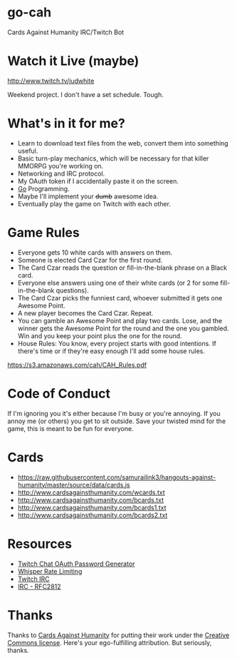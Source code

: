 # go-cah
Cards Against Humanity IRC/Twitch Bot

# Watch it Live (maybe)
http://www.twitch.tv/judwhite

Weekend project. I don't have a set schedule. Tough.

# What's in it for me?
- Learn to download text files from the web, convert them into something useful.
- Basic turn-play mechanics, which will be necessary for that killer MMORPG you're working on.
- Networking and IRC protocol.
- My OAuth token if I accidentally paste it on the screen.
- [Go](https://golang.org/) Programming.
- Maybe I'll implement your ~~dumb~~ awesome idea.
- Eventually play the game on Twitch with each other.

# Game Rules
- Everyone gets 10 white cards with answers on them.
- Someone is elected Card Czar for the first round.
- The Card Czar reads the question or fill-in-the-blank phrase on a Black card.
- Everyone else answers using one of their white cards (or 2 for some fill-in-the-blank questions).
- The Card Czar picks the funniest card, whoever submitted it gets one Awesome Point.
- A new player becomes the Card Czar. Repeat.
- You can gamble an Awesome Point and play two cards. Lose, and the winner gets the Awesome Point for the round and the one you gambled. Win and you keep your point plus the one for the round.
- House Rules: You know, every project starts with good intentions. If there's time or if they're easy enough I'll add some house rules.

https://s3.amazonaws.com/cah/CAH_Rules.pdf

# Code of Conduct
If I'm ignoring you it's either because I'm busy or you're annoying. If you annoy me (or others) you get to sit outside. Save your twisted mind for the game, this is meant to be fun for everyone.

# Cards
- https://raw.githubusercontent.com/samurailink3/hangouts-against-humanity/master/source/data/cards.js
- http://www.cardsagainsthumanity.com/wcards.txt
- http://www.cardsagainsthumanity.com/bcards.txt
- http://www.cardsagainsthumanity.com/bcards1.txt
- http://www.cardsagainsthumanity.com/bcards2.txt

# Resources
- [Twitch Chat OAuth Password Generator](http://www.twitchapps.com/tmi/)
- [Whisper Rate Limiting](https://discuss.dev.twitch.tv/t/whisper-rate-limiting/2836)
- [Twitch IRC](http://help.twitch.tv/customer/portal/articles/1302780-twitch-irc)
- [IRC - RFC2812](https://tools.ietf.org/html/rfc2812)

# Thanks

Thanks to [Cards Against Humanity](http://www.cardsagainsthumanity.com/) for putting their work under the [Creative Commons license](https://creativecommons.org/licenses/by-nc-sa/2.0/). Here's your ego-fulfilling attribution. But seriously, thanks.
